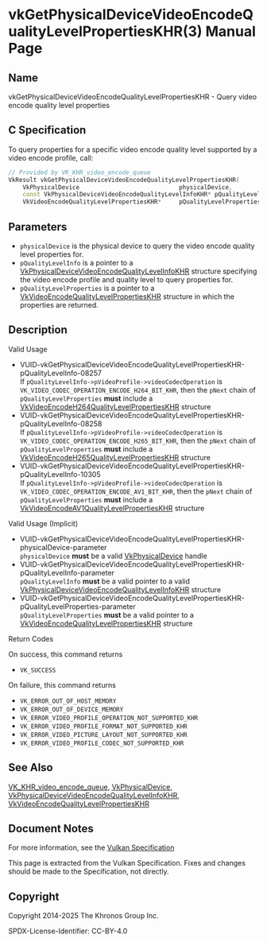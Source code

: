 # vkGetPhysicalDeviceVideoEncodeQualityLevelPropertiesKHR(3) Manual Page

## Name

vkGetPhysicalDeviceVideoEncodeQualityLevelPropertiesKHR - Query video encode quality level properties



## [](#_c_specification)C Specification

To query properties for a specific video encode quality level supported by a video encode profile, call:

```c++
// Provided by VK_KHR_video_encode_queue
VkResult vkGetPhysicalDeviceVideoEncodeQualityLevelPropertiesKHR(
    VkPhysicalDevice                            physicalDevice,
    const VkPhysicalDeviceVideoEncodeQualityLevelInfoKHR* pQualityLevelInfo,
    VkVideoEncodeQualityLevelPropertiesKHR*     pQualityLevelProperties);
```

## [](#_parameters)Parameters

- `physicalDevice` is the physical device to query the video encode quality level properties for.
- `pQualityLevelInfo` is a pointer to a [VkPhysicalDeviceVideoEncodeQualityLevelInfoKHR](https://registry.khronos.org/vulkan/specs/latest/man/html/VkPhysicalDeviceVideoEncodeQualityLevelInfoKHR.html) structure specifying the video encode profile and quality level to query properties for.
- `pQualityLevelProperties` is a pointer to a [VkVideoEncodeQualityLevelPropertiesKHR](https://registry.khronos.org/vulkan/specs/latest/man/html/VkVideoEncodeQualityLevelPropertiesKHR.html) structure in which the properties are returned.

## [](#_description)Description

Valid Usage

- [](#VUID-vkGetPhysicalDeviceVideoEncodeQualityLevelPropertiesKHR-pQualityLevelInfo-08257)VUID-vkGetPhysicalDeviceVideoEncodeQualityLevelPropertiesKHR-pQualityLevelInfo-08257  
  If `pQualityLevelInfo->pVideoProfile->videoCodecOperation` is `VK_VIDEO_CODEC_OPERATION_ENCODE_H264_BIT_KHR`, then the `pNext` chain of `pQualityLevelProperties` **must** include a [VkVideoEncodeH264QualityLevelPropertiesKHR](https://registry.khronos.org/vulkan/specs/latest/man/html/VkVideoEncodeH264QualityLevelPropertiesKHR.html) structure
- [](#VUID-vkGetPhysicalDeviceVideoEncodeQualityLevelPropertiesKHR-pQualityLevelInfo-08258)VUID-vkGetPhysicalDeviceVideoEncodeQualityLevelPropertiesKHR-pQualityLevelInfo-08258  
  If `pQualityLevelInfo->pVideoProfile->videoCodecOperation` is `VK_VIDEO_CODEC_OPERATION_ENCODE_H265_BIT_KHR`, then the `pNext` chain of `pQualityLevelProperties` **must** include a [VkVideoEncodeH265QualityLevelPropertiesKHR](https://registry.khronos.org/vulkan/specs/latest/man/html/VkVideoEncodeH265QualityLevelPropertiesKHR.html) structure
- [](#VUID-vkGetPhysicalDeviceVideoEncodeQualityLevelPropertiesKHR-pQualityLevelInfo-10305)VUID-vkGetPhysicalDeviceVideoEncodeQualityLevelPropertiesKHR-pQualityLevelInfo-10305  
  If `pQualityLevelInfo->pVideoProfile->videoCodecOperation` is `VK_VIDEO_CODEC_OPERATION_ENCODE_AV1_BIT_KHR`, then the `pNext` chain of `pQualityLevelProperties` **must** include a [VkVideoEncodeAV1QualityLevelPropertiesKHR](https://registry.khronos.org/vulkan/specs/latest/man/html/VkVideoEncodeAV1QualityLevelPropertiesKHR.html) structure

Valid Usage (Implicit)

- [](#VUID-vkGetPhysicalDeviceVideoEncodeQualityLevelPropertiesKHR-physicalDevice-parameter)VUID-vkGetPhysicalDeviceVideoEncodeQualityLevelPropertiesKHR-physicalDevice-parameter  
  `physicalDevice` **must** be a valid [VkPhysicalDevice](https://registry.khronos.org/vulkan/specs/latest/man/html/VkPhysicalDevice.html) handle
- [](#VUID-vkGetPhysicalDeviceVideoEncodeQualityLevelPropertiesKHR-pQualityLevelInfo-parameter)VUID-vkGetPhysicalDeviceVideoEncodeQualityLevelPropertiesKHR-pQualityLevelInfo-parameter  
  `pQualityLevelInfo` **must** be a valid pointer to a valid [VkPhysicalDeviceVideoEncodeQualityLevelInfoKHR](https://registry.khronos.org/vulkan/specs/latest/man/html/VkPhysicalDeviceVideoEncodeQualityLevelInfoKHR.html) structure
- [](#VUID-vkGetPhysicalDeviceVideoEncodeQualityLevelPropertiesKHR-pQualityLevelProperties-parameter)VUID-vkGetPhysicalDeviceVideoEncodeQualityLevelPropertiesKHR-pQualityLevelProperties-parameter  
  `pQualityLevelProperties` **must** be a valid pointer to a [VkVideoEncodeQualityLevelPropertiesKHR](https://registry.khronos.org/vulkan/specs/latest/man/html/VkVideoEncodeQualityLevelPropertiesKHR.html) structure

Return Codes

On success, this command returns

- `VK_SUCCESS`

On failure, this command returns

- `VK_ERROR_OUT_OF_HOST_MEMORY`
- `VK_ERROR_OUT_OF_DEVICE_MEMORY`
- `VK_ERROR_VIDEO_PROFILE_OPERATION_NOT_SUPPORTED_KHR`
- `VK_ERROR_VIDEO_PROFILE_FORMAT_NOT_SUPPORTED_KHR`
- `VK_ERROR_VIDEO_PICTURE_LAYOUT_NOT_SUPPORTED_KHR`
- `VK_ERROR_VIDEO_PROFILE_CODEC_NOT_SUPPORTED_KHR`

## [](#_see_also)See Also

[VK\_KHR\_video\_encode\_queue](https://registry.khronos.org/vulkan/specs/latest/man/html/VK_KHR_video_encode_queue.html), [VkPhysicalDevice](https://registry.khronos.org/vulkan/specs/latest/man/html/VkPhysicalDevice.html), [VkPhysicalDeviceVideoEncodeQualityLevelInfoKHR](https://registry.khronos.org/vulkan/specs/latest/man/html/VkPhysicalDeviceVideoEncodeQualityLevelInfoKHR.html), [VkVideoEncodeQualityLevelPropertiesKHR](https://registry.khronos.org/vulkan/specs/latest/man/html/VkVideoEncodeQualityLevelPropertiesKHR.html)

## [](#_document_notes)Document Notes

For more information, see the [Vulkan Specification](https://registry.khronos.org/vulkan/specs/latest/html/vkspec.html#vkGetPhysicalDeviceVideoEncodeQualityLevelPropertiesKHR)

This page is extracted from the Vulkan Specification. Fixes and changes should be made to the Specification, not directly.

## [](#_copyright)Copyright

Copyright 2014-2025 The Khronos Group Inc.

SPDX-License-Identifier: CC-BY-4.0